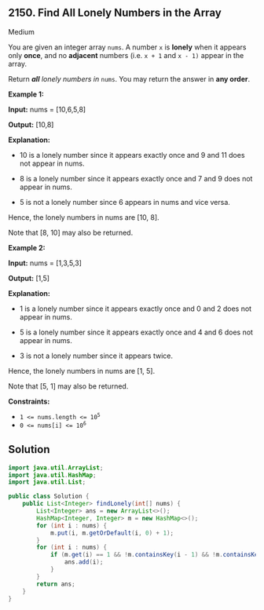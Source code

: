 ## 2150\. Find All Lonely Numbers in the Array

Medium

You are given an integer array `nums`. A number `x` is **lonely** when it appears only **once**, and no **adjacent** numbers (i.e. `x + 1` and `x - 1)` appear in the array.

Return _**all** lonely numbers in_ `nums`. You may return the answer in **any order**.

**Example 1:**

**Input:** nums = [10,6,5,8]

**Output:** [10,8]

**Explanation:**

- 10 is a lonely number since it appears exactly once and 9 and 11 does not appear in nums. 

- 8 is a lonely number since it appears exactly once and 7 and 9 does not appear in nums. 

- 5 is not a lonely number since 6 appears in nums and vice versa. 

Hence, the lonely numbers in nums are [10, 8]. 

Note that [8, 10] may also be returned. 

**Example 2:**

**Input:** nums = [1,3,5,3]

**Output:** [1,5]

**Explanation:**

- 1 is a lonely number since it appears exactly once and 0 and 2 does not appear in nums. 

- 5 is a lonely number since it appears exactly once and 4 and 6 does not appear in nums. 

- 3 is not a lonely number since it appears twice. 

Hence, the lonely numbers in nums are [1, 5]. 

Note that [5, 1] may also be returned. 

**Constraints:**

*   <code>1 <= nums.length <= 10<sup>5</sup></code>
*   <code>0 <= nums[i] <= 10<sup>6</sup></code>

## Solution

```java
import java.util.ArrayList;
import java.util.HashMap;
import java.util.List;

public class Solution {
    public List<Integer> findLonely(int[] nums) {
        List<Integer> ans = new ArrayList<>();
        HashMap<Integer, Integer> m = new HashMap<>();
        for (int i : nums) {
            m.put(i, m.getOrDefault(i, 0) + 1);
        }
        for (int i : nums) {
            if (m.get(i) == 1 && !m.containsKey(i - 1) && !m.containsKey(i + 1)) {
                ans.add(i);
            }
        }
        return ans;
    }
}
```